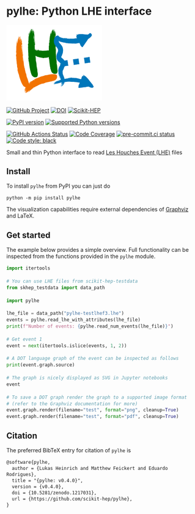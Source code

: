 # pylhe: Python LHE interface

<img src="https://raw.githubusercontent.com/scikit-hep/pylhe/master/docs/_static/img/pylhe-logo.png" alt="pylhe logo" width="250"/>

[![GitHub Project](https://img.shields.io/badge/GitHub--blue?style=social&logo=GitHub)](https://github.com/scikit-hep/pylhe)
[![DOI](https://zenodo.org/badge/DOI/10.5281/zenodo.1217031.svg)](https://doi.org/10.5281/zenodo.1217031)
[![Scikit-HEP](https://scikit-hep.org/assets/images/Scikit--HEP-Project-blue.svg)](https://scikit-hep.org/)

[![PyPI version](https://badge.fury.io/py/pylhe.svg)](https://badge.fury.io/py/pylhe)
[![Supported Python versions](https://img.shields.io/pypi/pyversions/pylhe.svg)](https://pypi.org/project/pylhe/)

[![GitHub Actions Status](https://github.com/lukasheinrich/pylhe/workflows/CI/CD/badge.svg)](https://github.com/lukasheinrich/pylhe/actions)
[![Code Coverage](https://codecov.io/gh/scikit-hep/pylhe/graph/badge.svg?branch=master)](https://codecov.io/gh/scikit-hep/pylhe?branch=master)
[![pre-commit.ci status](https://results.pre-commit.ci/badge/github/scikit-hep/pylhe/master.svg)](https://results.pre-commit.ci/latest/github/scikit-hep/pylhe/master)
[![Code style: black](https://img.shields.io/badge/code%20style-black-000000.svg)](https://github.com/psf/black)

Small and thin Python interface to read [Les Houches Event (LHE)](https://inspirehep.net/record/725284) files

## Install

To install `pylhe` from PyPI you can just do

```
python -m pip install pylhe
```

The visualization capabilities require external dependencies of [Graphviz](https://graphviz.org/) and LaTeX.

## Get started

The example below provides a simple overview.
Full functionality can be inspected from the functions provided in the `pylhe` module.

```python
import itertools

# You can use LHE files from scikit-hep-testdata
from skhep_testdata import data_path

import pylhe

lhe_file = data_path("pylhe-testlhef3.lhe")
events = pylhe.read_lhe_with_attributes(lhe_file)
print(f"Number of events: {pylhe.read_num_events(lhe_file)}")

# Get event 1
event = next(itertools.islice(events, 1, 2))

# A DOT language graph of the event can be inspected as follows
print(event.graph.source)

# The graph is nicely displayed as SVG in Jupyter notebooks
event

# To save a DOT graph render the graph to a supported image format
# (refer to the Graphviz documentation for more)
event.graph.render(filename="test", format="png", cleanup=True)
event.graph.render(filename="test", format="pdf", cleanup=True)
```

## Citation

The preferred BibTeX entry for citation of `pylhe` is

```
@software{pylhe,
  author = {Lukas Heinrich and Matthew Feickert and Eduardo Rodrigues},
  title = "{pylhe: v0.4.0}",
  version = {v0.4.0},
  doi = {10.5281/zenodo.1217031},
  url = {https://github.com/scikit-hep/pylhe},
}
```
